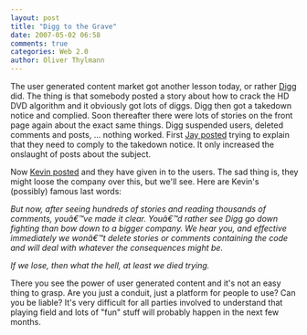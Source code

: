 ```yaml
---
layout: post
title: "Digg to the Grave"
date: 2007-05-02 06:58
comments: true
categories: Web 2.0
author: Oliver Thylmann
---
```







The user generated content market got another lesson today, or rather [Digg](http://digg.com) did. The thing is that somebody posted a story about how to crack the HD DVD algorithm and it obviously got lots of diggs. Digg then got a takedown notice and complied. Soon thereafter there were lots of stories on the front page again about the exact same things. Digg suspended users, deleted comments and posts, ... nothing worked. First [Jay posted](http://blog.digg.com/?p=73) trying to explain that they need to comply to the takedown notice. It only increased the onslaught of posts about the subject.

Now [Kevin posted](http://blog.digg.com/?p=74) and they have given in to the users. The sad thing is, they might loose the company over this, but we'll see. Here are Kevin's (possibly) famous last words:

*But now, after seeing hundreds of stories and reading thousands of comments, youâ€™ve made it clear. Youâ€™d rather see Digg go down fighting than bow down to a bigger company. We hear you, and effective immediately we wonâ€™t delete stories or comments containing the code and will deal with whatever the consequences might be.*

*If we lose, then what the hell, at least we died trying.*

There you see the power of user generated content and it's not an easy thing to grasp. Are you just a conduit, just a platform for people to use? Can you be liable? It's very difficult for all parties involved to understand that playing field and lots of &quot;fun&quot; stuff will probably happen in the next few months.


